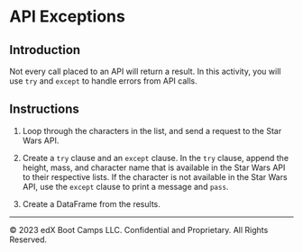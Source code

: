 # API Exceptions

## Introduction

Not every call placed to an API will return a result. In this activity, you will use `try` and `except` to handle errors from API calls.

## Instructions

1. Loop through the characters in the list, and send a request to the Star Wars API.

2. Create a `try` clause and an `except` clause. In the `try` clause, append the height, mass, and character name that is available in the Star Wars API to their respective lists. If the character is not available in the Star Wars API, use the `except` clause to print a message and `pass`.

3. Create a DataFrame from the results.

---

© 2023 edX Boot Camps LLC. Confidential and Proprietary. All Rights Reserved.
